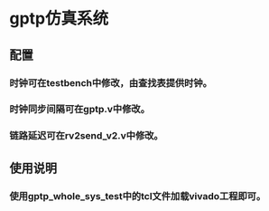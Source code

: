 # gptp仿真系统
## 配置
### 时钟可在testbench中修改，由查找表提供时钟。
### 时钟同步间隔可在gptp.v中修改。
### 链路延迟可在rv2send_v2.v中修改。
## 使用说明
### 使用gptp_whole_sys_test中的tcl文件加载vivado工程即可。
